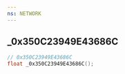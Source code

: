```yaml
---
ns: NETWORK
---
```

## _0x350C23949E43686C

```c
// 0x350C23949E43686C
float _0x350C23949E43686C();
```

